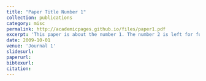 ```yaml
---
title: "Paper Title Number 1"
collection: publications
category: misc
permalink: http://academicpages.github.io/files/paper1.pdf
excerpt: 'This paper is about the number 1. The number 2 is left for future work.'
date: 2009-10-01
venue: 'Journal 1'
slidesurl:  
paperurl: 
bibtexurl:  
citation:  
---
```

